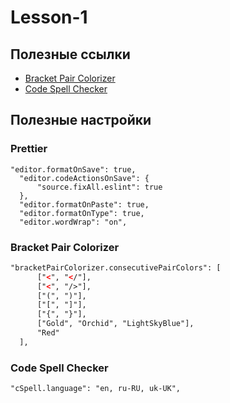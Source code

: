 # Lesson-1

## Полезные ссылки

- [Bracket Pair Colorizer](https://marketplace.visualstudio.com/items?itemName=CoenraadS.bracket-pair-colorizer)
- [Code Spell Checker](https://marketplace.visualstudio.com/items?itemName=streetsidesoftware.code-spell-checker)

## Полезные настройки

### Prettier
  ```
 "editor.formatOnSave": true,
    "editor.codeActionsOnSave": {
        "source.fixAll.eslint": true
    },
    "editor.formatOnPaste": true,
    "editor.formatOnType": true,
    "editor.wordWrap": "on",
  ```

### Bracket Pair Colorizer
  ```html
"bracketPairColorizer.consecutivePairColors": [
        ["<", "</"],
        ["<", "/>"],
        ["(", ")"],
        ["[", "]"],
        ["{", "}"],
        ["Gold", "Orchid", "LightSkyBlue"],
        "Red"
    ],
  ```

### Code Spell Checker
  ```
"cSpell.language": "en, ru-RU, uk-UK",
  ```
